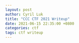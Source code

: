 ```yaml
---
layout: post
author: Cyril Luk
title: "CCC CTF 2021 Writeup"
date: 2021-06-15 22:35:00 +0800
categories: ctf
tags: ctf writeup
---
```


